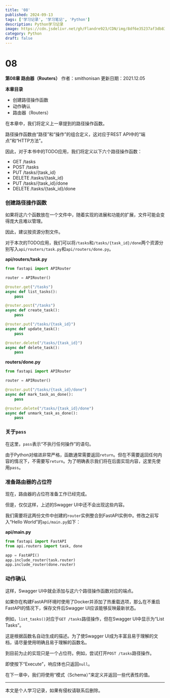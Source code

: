 ```yaml
---
title: '08'
published: 2024-09-13
tags: ['学习记录', '学习笔记', 'Python']
description: Python学习记录
image: https://cdn.jsdelivr.net/gh/Flandre923/CDN/img/8df6e35237af3db83d04396ad65a1c7555c8ccfefb7c77e4b79d40478d244639.jpg
category: Python
draft: false
---
```



# 08

**第08章 路由器（Routers）** 作者：smithonisan 更新日期：2021.12.05

**本章目录**

* 创建路径操作函数
* 动作确认
* 路由器（Routers）

在本章中，我们将定义上一章提到的路径操作函数。

路径操作函数由“路径”和“操作”的组合定义，这对应于REST API中的“端点”和“HTTP方法”。

因此，对于本书中的TODO应用，我们将定义以下六个路径操作函数：

* GET /tasks
* POST /tasks
* PUT /tasks/{task\_id}
* DELETE /tasks/{task\_id}
* PUT /tasks/{task\_id}/done
* DELETE /tasks/{task\_id}/done

### 创建路径操作函数

如果将这六个函数放在一个文件中，随着实现的进展和功能的扩展，文件可能会变得庞大且难以管理。

因此，建议按资源分割文件。

对于本次的TODO应用，我们可以将`/tasks`​和`/tasks/{task_id}/done`​两个资源分别写入`api/routers/task.py`​和`api/routers/done.py`​。

**api/routers/task.py**

```python
from fastapi import APIRouter

router = APIRouter()

@router.get("/tasks")
async def list_tasks():
    pass

@router.post("/tasks")
async def create_task():
    pass

@router.put("/tasks/{task_id}")
async def update_task():
    pass

@router.delete("/tasks/{task_id}")
async def delete_task():
    pass
```

**routers/done.py**

```python
from fastapi import APIRouter

router = APIRouter()

@router.put("/tasks/{task_id}/done")
async def mark_task_as_done():
    pass

@router.delete("/tasks/{task_id}/done")
async def unmark_task_as_done():
    pass
```

### 关于`pass`​

在这里，`pass`​表示“不执行任何操作”的语句。

由于Python对缩进非常严格，函数通常需要返回`return`​。但在不需要返回任何内容的情况下，不需要写`return`​。为了明确表示我们将在后面实现内容，这里先使用`pass`​。

### 准备路由器的占位符

现在，路由器的占位符准备工作已经完成。

但是，仅仅这样，上述的Swagger UI中还不会出现这些内容。

我们需要将这两份文件中创建的`router`​实例整合到FastAPI实例中。修改之前写入“Hello World”的`api/main.py`​如下：

**api/main.py**

```python
from fastapi import FastAPI
from api.routers import task, done

app = FastAPI()
app.include_router(task.router)
app.include_router(done.router)
```

### 动作确认

这样，Swagger UI中就会添加与这六个路径操作函数对应的端点。

如果你在构建FastAPI环境时使用了Docker并添加了热重载选项，那么在不重启FastAPI的情况下，保存文件后Swagger UI应该能够反映最新状态。

例如，`list_tasks()`​对应于`GET /tasks`​路径操作，但在Swagger UI中显示为“List Tasks”。

这是根据函数名自动生成的描述。为了使Swagger UI成为丰富且易于理解的文档，请尽量使用明确且易于理解的函数名。

到目前为止的实现只是一个占位符。例如，尝试打开`POST /tasks`​路径操作。

即使按下“Execute”，响应体也只返回`null`​。

在下一章中，我们将使用“模式（Schema）”来定义并返回一些代表性的值。

---
本文是个人学习记录，如果有侵权请联系后删除。
